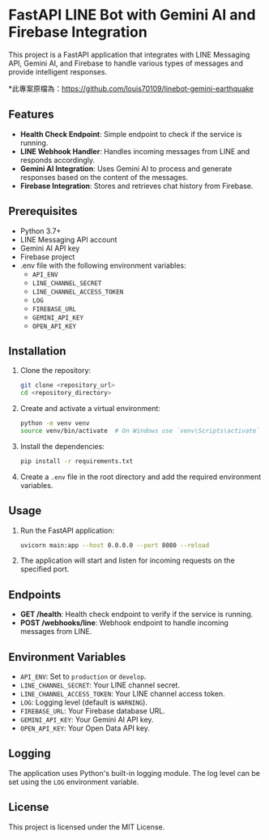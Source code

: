 # FastAPI LINE Bot with Gemini AI and Firebase Integration

This project is a FastAPI application that integrates with LINE Messaging API, Gemini AI, and Firebase to handle various types of messages and provide intelligent responses.

*此專案原檔為：https://github.com/louis70109/linebot-gemini-earthquake
## Features

- **Health Check Endpoint**: Simple endpoint to check if the service is running.
- **LINE Webhook Handler**: Handles incoming messages from LINE and responds accordingly.
- **Gemini AI Integration**: Uses Gemini AI to process and generate responses based on the content of the messages.
- **Firebase Integration**: Stores and retrieves chat history from Firebase.

## Prerequisites

- Python 3.7+
- LINE Messaging API account
- Gemini AI API key
- Firebase project
- .env file with the following environment variables:
  - `API_ENV`
  - `LINE_CHANNEL_SECRET`
  - `LINE_CHANNEL_ACCESS_TOKEN`
  - `LOG`
  - `FIREBASE_URL`
  - `GEMINI_API_KEY`
  - `OPEN_API_KEY`

## Installation

1. Clone the repository:
    ```bash
    git clone <repository_url>
    cd <repository_directory>
    ```

2. Create and activate a virtual environment:
    ```bash
    python -m venv venv
    source venv/bin/activate  # On Windows use `venv\Scripts\activate`
    ```

3. Install the dependencies:
    ```bash
    pip install -r requirements.txt
    ```

4. Create a `.env` file in the root directory and add the required environment variables.

## Usage

1. Run the FastAPI application:
    ```bash
    uvicorn main:app --host 0.0.0.0 --port 8080 --reload
    ```

2. The application will start and listen for incoming requests on the specified port.

## Endpoints

- **GET /health**: Health check endpoint to verify if the service is running.
- **POST /webhooks/line**: Webhook endpoint to handle incoming messages from LINE.

## Environment Variables

- `API_ENV`: Set to `production` or `develop`.
- `LINE_CHANNEL_SECRET`: Your LINE channel secret.
- `LINE_CHANNEL_ACCESS_TOKEN`: Your LINE channel access token.
- `LOG`: Logging level (default is `WARNING`).
- `FIREBASE_URL`: Your Firebase database URL.
- `GEMINI_API_KEY`: Your Gemini AI API key.
- `OPEN_API_KEY`: Your Open Data API key.

## Logging

The application uses Python's built-in logging module. The log level can be set using the `LOG` environment variable.

## License

This project is licensed under the MIT License.
